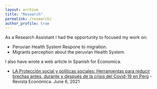 ```yaml
---
layout: archive
title: "Research"
permalink: /research/
author_profile: true
---
```


As a Research Assistant I  had the opportunity to focused my work on:
  * Peruvian Health System Respone to migration.
  * Migrants perception about the peruvian Health System.

I also have wrote a web article in Spanish for Economica.

* [LA Protección social y políticas sociales: Herramientas para reducir brechas antes, durante y después de la crisis del Covid-19 en Perú](https://economica.pe/proteccion-social-y-politicas-brechas-covid-19-peru/) - Revista Económica. June 6, 2021

